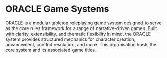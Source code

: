 # ORACLE Game Systems

ORACLE is a modular tabletop roleplaying game system designed to serve as the core rules framework for a range of narrative-driven games. 
Built with clarity, extensibility, and thematic flexibility in mind, the ORACLE system provides structured mechanics for character creation, advancement, 
conflict resolution, and more. This organisation hosts the core system and its associated game titles.
